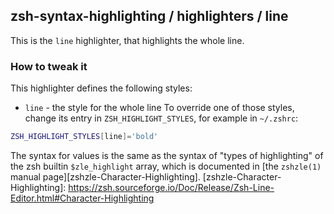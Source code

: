 zsh-syntax-highlighting / highlighters / line
---------------------------------------------
This is the `line` highlighter, that highlights the whole line.
### How to tweak it
This highlighter defines the following styles:
* `line` - the style for the whole line
To override one of those styles, change its entry in `ZSH_HIGHLIGHT_STYLES`,
for example in `~/.zshrc`:
```zsh
ZSH_HIGHLIGHT_STYLES[line]='bold'
```
The syntax for values is the same as the syntax of "types of highlighting" of
the zsh builtin `$zle_highlight` array, which is documented in [the `zshzle(1)`
manual page][zshzle-Character-Highlighting].
[zshzle-Character-Highlighting]: https://zsh.sourceforge.io/Doc/Release/Zsh-Line-Editor.html#Character-Highlighting

